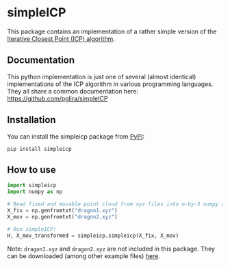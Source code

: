 # simpleICP

This package contains an implementation of a rather simple version of the [Iterative Closest Point (ICP) algorithm](https://en.wikipedia.org/wiki/Iterative_closest_point).

## Documentation

This python implementation is just one of several (almost identical) implementations of the ICP algorithm in various programming languages. They all share a common documentation here: https://github.com/pglira/simpleICP

## Installation

You can install the simpleicp package from [PyPI](https://pypi.org/project/simpleicp/):

```
pip install simpleicp
```

## How to use

```python
import simpleicp
import numpy as np

# Read fixed and movable point cloud from xyz files into n-by-3 numpy arrays
X_fix = np.genfromtxt("dragon1.xyz")
X_mov = np.genfromtxt("dragon2.xyz")

# Run simpleICP!
H, X_mov_transformed = simpleicp.simpleicp(X_fix, X_mov)
```

Note: ``dragon1.xyz`` and ``dragon2.xyz`` are not included in this package. They can be downloaded (among other example files) [here](https://github.com/pglira/simpleICP/tree/master/data).